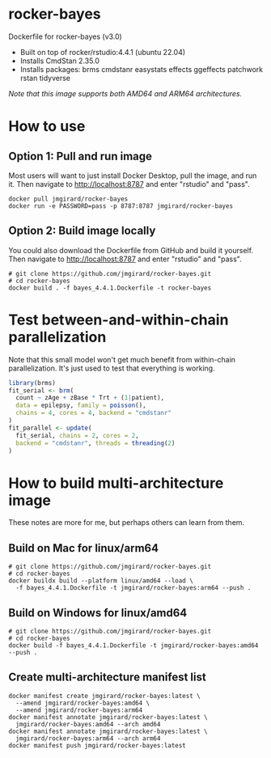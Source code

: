 # rocker-bayes
Dockerfile for rocker-bayes (v3.0)
- Built on top of rocker/rstudio:4.4.1 (ubuntu 22.04)
- Installs CmdStan 2.35.0
- Installs packages: brms cmdstanr easystats effects ggeffects patchwork rstan tidyverse

*Note that this image supports both AMD64 and ARM64 architectures.*

# How to use

## Option 1: Pull and run image
Most users will want to just install Docker Desktop, pull the image, and run it. Then navigate to <http://localhost:8787> and enter "rstudio" and "pass".

```
docker pull jmgirard/rocker-bayes
docker run -e PASSWORD=pass -p 8787:8787 jmgirard/rocker-bayes
```

## Option 2: Build image locally
You could also download the Dockerfile from GitHub and build it yourself. Then navigate to <http://localhost:8787> and enter "rstudio" and "pass".

```
# git clone https://github.com/jmgirard/rocker-bayes.git
# cd rocker-bayes
docker build . -f bayes_4.4.1.Dockerfile -t rocker-bayes
```

# Test between-and-within-chain parallelization

Note that this small model won't get much benefit from within-chain parallelization. It's just used to test that everything is working.

```r
library(brms)
fit_serial <- brm(
  count ~ zAge + zBase * Trt + (1|patient),
  data = epilepsy, family = poisson(),
  chains = 4, cores = 4, backend = "cmdstanr"
)
fit_parallel <- update(
  fit_serial, chains = 2, cores = 2,
  backend = "cmdstanr", threads = threading(2)
)
```

# How to build multi-architecture image

These notes are more for me, but perhaps others can learn from them.

## Build on Mac for linux/arm64

```
# git clone https://github.com/jmgirard/rocker-bayes.git
# cd rocker-bayes
docker buildx build --platform linux/amd64 --load \
  -f bayes_4.4.1.Dockerfile -t jmgirard/rocker-bayes:arm64 --push .
```

## Build on Windows for linux/amd64

```
# git clone https://github.com/jmgirard/rocker-bayes.git
# cd rocker-bayes
docker build -f bayes_4.4.1.Dockerfile -t jmgirard/rocker-bayes:amd64 --push .
```

## Create multi-architecture manifest list

```
docker manifest create jmgirard/rocker-bayes:latest \
  --amend jmgirard/rocker-bayes:amd64 \
  --amend jmgirard/rocker-bayes:arm64
docker manifest annotate jmgirard/rocker-bayes:latest \
  jmgirard/rocker-bayes:amd64 --arch amd64
docker manifest annotate jmgirard/rocker-bayes:latest \
  jmgirard/rocker-bayes:arm64 --arch arm64
docker manifest push jmgirard/rocker-bayes:latest
```

